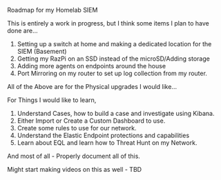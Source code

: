 Roadmap for my Homelab SIEM

This is entirely a work in progress, but I think some items I plan to have done are...


1. Setting up a switch at home and making a dedicated location for the SIEM (Basement)
2. Getting my RazPi on an SSD instead of the microSD/Adding storage
3. Adding more agents on endpoints around the house
4. Port Mirroring on my router to set up log collection from my router. 

All of the Above are for the Physical upgrades I would like... 

For Things I would like to learn, 

1. Understand Cases, how to build a case and investigate using Kibana. 
2. Either Import or Create a Custom Dashboard to use.
3. Create some rules to use for our network. 
4. Understand the Elastic Endpoint protections and capabilities
5. Learn about EQL and learn how to Threat Hunt on my Network. 

And most of all - Properly document all of this.

Might start making videos on this as well - TBD
